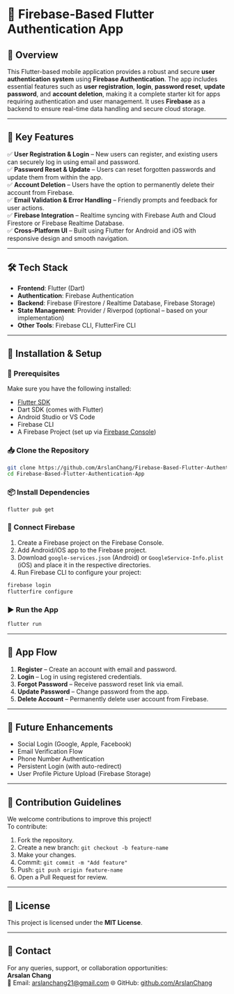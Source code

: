 
# 🔐 Firebase-Based Flutter Authentication App

## 📌 Overview

This Flutter-based mobile application provides a robust and secure **user authentication system** using **Firebase Authentication**. The app includes essential features such as **user registration**, **login**, **password reset**, **update password**, and **account deletion**, making it a complete starter kit for apps requiring authentication and user management. It uses **Firebase** as a backend to ensure real-time data handling and secure cloud storage.

---

## 🎯 Key Features

✅ **User Registration & Login** – New users can register, and existing users can securely log in using email and password.  
✅ **Password Reset & Update** – Users can reset forgotten passwords and update them from within the app.  
✅ **Account Deletion** – Users have the option to permanently delete their account from Firebase.  
✅ **Email Validation & Error Handling** – Friendly prompts and feedback for user actions.  
✅ **Firebase Integration** – Realtime syncing with Firebase Auth and Cloud Firestore or Firebase Realtime Database.  
✅ **Cross-Platform UI** – Built using Flutter for Android and iOS with responsive design and smooth navigation.

---

## 🛠️ Tech Stack

- **Frontend**: Flutter (Dart)  
- **Authentication**: Firebase Authentication  
- **Backend**: Firebase (Firestore / Realtime Database, Firebase Storage)  
- **State Management**: Provider / Riverpod (optional – based on your implementation)  
- **Other Tools**: Firebase CLI, FlutterFire CLI

---

## 🚀 Installation & Setup

### 🔧 Prerequisites

Make sure you have the following installed:

- [Flutter SDK](https://docs.flutter.dev/get-started/install)  
- Dart SDK (comes with Flutter)  
- Android Studio or VS Code  
- Firebase CLI  
- A Firebase Project (set up via [Firebase Console](https://console.firebase.google.com/))

### 📥 Clone the Repository

```bash
git clone https://github.com/ArslanChang/Firebase-Based-Flutter-Authentication-App.git
cd Firebase-Based-Flutter-Authentication-App
```

### 📦 Install Dependencies

```bash
flutter pub get
```

### 🔗 Connect Firebase

1. Create a Firebase project on the Firebase Console.  
2. Add Android/iOS app to the Firebase project.  
3. Download `google-services.json` (Android) or `GoogleService-Info.plist` (iOS) and place it in the respective directories.  
4. Run Firebase CLI to configure your project:

```bash
firebase login
flutterfire configure
```

### ▶️ Run the App

```bash
flutter run
```

---

## 👣 App Flow

1. **Register** – Create an account with email and password.  
2. **Login** – Log in using registered credentials.  
3. **Forgot Password** – Receive password reset link via email.  
4. **Update Password** – Change password from the app.  
5. **Delete Account** – Permanently delete user account from Firebase.

---

## 🌱 Future Enhancements

- Social Login (Google, Apple, Facebook)  
- Email Verification Flow  
- Phone Number Authentication  
- Persistent Login (with auto-redirect)  
- User Profile Picture Upload (Firebase Storage)

---

## 🤝 Contribution Guidelines

We welcome contributions to improve this project!  
To contribute:

1. Fork the repository.  
2. Create a new branch: `git checkout -b feature-name`  
3. Make your changes.  
4. Commit: `git commit -m "Add feature"`  
5. Push: `git push origin feature-name`  
6. Open a Pull Request for review.

---

## 📜 License

This project is licensed under the **MIT License**.

---

## 📩 Contact

For any queries, support, or collaboration opportunities:  
**Arsalan Chang**  
📧 Email: arslanchang21@gmail.com
🌐 GitHub: [github.com/ArslanChang](https://github.com/ArsalanChang)

